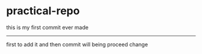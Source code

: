# practical-repo
this is my first commit ever made
<hr>
first to add it and then commit will being proceed
change